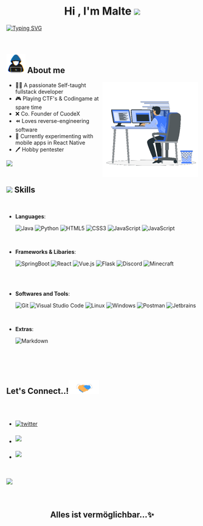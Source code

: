 
<h1 align="center"><b>Hi , I'm Malte </b><img src="https://media.giphy.com/media/hvRJCLFzcasrR4ia7z/giphy.gif" width="35"></h1>

<a href="https://git.io/typing-svg"><img src="https://readme-typing-svg.herokuapp.com?font=Time+New+Roma&size=25&pause=1000&center=true&vCenter=true&width=600&height=100&lines=Self-taught+fullstack+developer;19+y%2Fo+student+from+Germany;loves+to+learn+new+stuff+%3C3;Co+Founder+of+CuodeX;CTF+%26+Codimgame+player" alt="Typing SVG" /></a>


<br>


## <picture><img src = "./assets/mdImages/about_me.gif" width = 50px></picture> **About me**

<picture> <img align="right" src="./assets/mdImages/Right_Side.gif" width = 250px></picture>



- 👨‍💻 A passionate Self-taught fullstack developer 
- 🎮 Playing CTF's & Codingame at spare time
- ❌ Co. Founder of CuodeX
- ⏪ Loves reverse-engineering software
- 📱 Currently experimenting with mobile apps in React Native
- 🖊️ Hobby pentester


<img src="https://user-images.githubusercontent.com/73097560/115834477-dbab4500-a447-11eb-908a-139a6edaec5c.gif"><br><br>

## <img src="https://media2.giphy.com/media/QssGEmpkyEOhBCb7e1/giphy.gif?cid=ecf05e47a0n3gi1bfqntqmob8g9aid1oyj2wr3ds3mg700bl&rid=giphy.gif" width ="25"><b> Skills</b>
<br>

<p align="center">

- **Languages**:

    ![Java](https://img.shields.io/badge/Java-3a75b0.svg?style=for-the-badge&logo=CoffeeScript&logoColor=white)
    ![Python](https://img.shields.io/badge/Python%20-%2314354C.svg?style=for-the-badge&logo=python&logoColor=white)
    ![HTML5](https://img.shields.io/badge/HTML5%20-%23E34F26.svg?style=for-the-badge&logo=html5&logoColor=white)
    ![CSS3](https://img.shields.io/badge/CSS%20-%231572B6.svg?style=for-the-badge&logo=css3&logoColor=white)
    ![JavaScript](https://img.shields.io/badge/JavaScript%20-%23F7DF1E.svg?style=for-the-badge&logo=javascript&logoColor=black)
    ![JavaScript](https://img.shields.io/badge/ReactNative%20-%23F7DF1E.svg?style=for-the-badge&logo=react&logoColor=black)
    

<br>   
    
- **Frameworks & Libaries**:

   ![SpringBoot](https://img.shields.io/badge/SpringBoot%20-%236DB33F.svg?style=for-the-badge&logo=springboot&logoColor=white)
   ![React](https://img.shields.io/badge/React%20-%2361DAFB.svg?style=for-the-badge&logo=react&logoColor=black)
   ![Vue.js](https://img.shields.io/badge/Vue.js%20-%234FC08D.svg?style=for-the-badge&logo=vue.js&logoColor=white)
   ![Flask](https://img.shields.io/badge/Flask%20-%23000000.svg?style=for-the-badge&logo=flask&logoColor=white)
   ![Discord](https://img.shields.io/badge/discord.py%20-%235865F2.svg?style=for-the-badge&logo=discord&logoColor=white)
   ![Minecraft](https://img.shields.io/badge/Minecraft%20-%2362B47A.svg?style=for-the-badge&logo=minecraft&logoColor=white)

<br>
    
<br>

- **Softwares and Tools**:

    ![Git](https://img.shields.io/badge/git-%23F05033.svg?style=for-the-badge&logo=git&logoColor=white)
    ![Visual Studio Code](https://img.shields.io/badge/Visual%20Studio%20Code-0078d7.svg?style=for-the-badge&logo=visual-studio-code&logoColor=white)
    ![Linux](https://img.shields.io/badge/Linux-1793D1?style=for-the-badge&logo=linux&logoColor=white)
    ![Windows](https://img.shields.io/badge/Windows-0078D6?style=for-the-badge&logo=windows&logoColor=white)
    ![Postman](https://img.shields.io/badge/Postman-FF6C37?style=for-the-badge&logo=postman&logoColor=white)
    ![Jetbrains](https://img.shields.io/badge/Jetbrains_IDEs-ffffff?style=for-the-badge&logo=postman&logoColor=black)

<br>

- **Extras**:

    ![Markdown](https://img.shields.io/badge/markdown-%23000000.svg?style=for-the-badge&logo=markdown&logoColor=white)


</p>

<br>

<br>
<br>

## <b> Let's Connect..!</b><img src="./assets/mdImages/handshake.gif" width ="80">
<br>
<div align='left'>

<ul>

<br>

<li>
<a href="https://twitter.com/DevOFVictory" target="_blank">
<img src="https://img.shields.io/badge/twitter:  DevOFVictory-%2300acee.svg?color=1DA1F2&style=for-the-badge&logo=twitter&logoColor=white" alt=twitter style="margin-bottom: 5px;"/>
</a>
</li>

<br>

<li>
<a href="mailto:DevOFVictory@gmail.com" target="_blank">
<img src="https://img.shields.io/badge/gmail:  DevOFVictory-%23EA4335.svg?style=for-the-badge&logo=gmail&logoColor=white" t=mail style="margin-bottom: 5px;" />
</a>
</li>

<br>

<li>
<img src="https://img.shields.io/badge/discord:%20DevOFVictory%237897-%235865F2.svg?style=for-the-badge&logo=discord&logoColor=white" t=mail style="margin-bottom: 5px;" />
</li>

<br>

</ul>
</div>

<br>
<img src="https://user-images.githubusercontent.com/73097560/115834477-dbab4500-a447-11eb-908a-139a6edaec5c.gif">
<br>
<br>
<br>

<div align='center'>

## <b>Alles ist vermöglichbar...✨</b>

</div>
<br>
<br>
